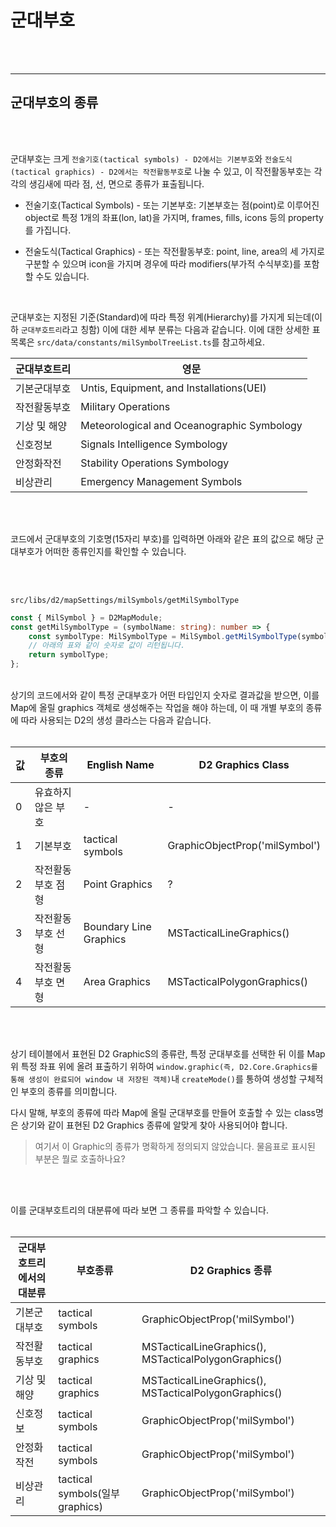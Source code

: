 # 군대부호

<br>
<br>

---

## 군대부호의 종류

<br>
<br>

군대부호는 크게 `전술기호(tactical symbols) - D2에서는 기본부호`와 `전술도식(tactical graphics) - D2에서는 작전활동부호`로 나눌 수 있고, 이 작전활동부호는 각각의 생김새에 따라 점, 선, 면으로 종류가 표출됩니다.

- 전술기호(Tactical Symbols) - 또는 기본부호:
  기본부호는 점(point)로 이루어진 object로 특정 1개의 좌표(lon, lat)을 가지며, frames, fills, icons 등의 property를 가집니다.

- 전술도식(Tactical Graphics) - 또는 작전활동부호:
  point, line, area의 세 가지로 구분할 수 있으며 icon을 가지며 경우에 따라 modifiers(부가적 수식부호)를 포함할 수도 있습니다.

<br>

군대부호는 지정된 기준(Standard)에 따라 특정 위계(Hierarchy)를 가지게 되는데(이하 `군대부호트리`라고 칭함) 이에 대한 세부 분류는 다음과 같습니다.
이에 대한 상세한 표 목록은 `src/data/constants/milSymbolTreeList.ts`를 참고하세요.

| 군대부호트리 | 영문                                       |
| ------------ | ------------------------------------------ |
| 기본군대부호 | Untis, Equipment, and Installations(UEI)   |
| 작전활동부호 | Military Operations                        |
| 기상 및 해양 | Meteorological and Oceanographic Symbology |
| 신호정보     | Signals Intelligence Symbology             |
| 안정화작전   | Stability Operations Symbology             |
| 비상관리     | Emergency Management Symbols               |

<br>
<br>

코드에서 군대부호의 기호명(15자리 부호)를 입력하면 아래와 같은 표의 값으로 해당 군대부호가 어떠한 종류인지를 확인할 수 있습니다.

<br>
<br>

`src/libs/d2/mapSettings/milSymbols/getMilSymbolType`

```typescript
const { MilSymbol } = D2MapModule;
const getMilSymbolType = (symbolName: string): number => {
	const symbolType: MilSymbolType = MilSymbol.getMilSymbolType(symbolName);
	// 아래의 표와 같이 숫자로 값이 리턴됩니다.
	return symbolType;
};
```

<br>
상기의 코드에서와 같이 특정 군대부호가 어떤 타입인지 숫자로 결과값을 받으면, 이를 Map에 올릴 graphics 객체로 생성해주는 작업을 해야 하는데, 이 때 개별 부호의 종류에 따라 사용되는 D2의 생성 클라스는 다음과 같습니다.
<br>
<br>

| 값  | 부호의 종류        | English Name           | D2 Graphics Class              |
| --- | ------------------ | ---------------------- | ------------------------------ |
| 0   | 유효하지 않은 부호 | -                      | -                              |
| 1   | 기본부호           | tactical symbols       | GraphicObjectProp('milSymbol') |
| 2   | 작전활동부호 점형  | Point Graphics         | ?                              |
| 3   | 작전활동부호 선형  | Boundary Line Graphics | MSTacticalLineGraphics()       |
| 4   | 작전활동부호 면형  | Area Graphics          | MSTacticalPolygonGraphics()    |

<br>
<br>

상기 테이블에서 표현된 D2 GraphicS의 종류란, 특정 군대부호를 선택한 뒤 이를 Map위 특정 좌표 위에 올려 표출하기 위하여 `window.graphic(즉, D2.Core.Graphics를 통해 생성이 완료되어 window 내 저장된 객체)`내 `createMode()`를 통하여 생성할 구체적인 부호의 종류를 의미합니다.

다시 말해, 부호의 종류에 따라 Map에 올릴 군대부호를 만들어 호출할 수 있는 class명은 상기와 같이 표현된 D2 Graphics 종류에 알맞게 찾아 사용되어야 합니다.

> 여기서 이 Graphic의 종류가 명확하게 정의되지 않았습니다. 물음표로 표시된 부분은 뭘로 호출하나요?

<br>
<br>

이를 군대부호트리의 대분류에 따라 보면 그 종류를 파악할 수 있습니다.  
<br>

| 군대부호트리에서의 대분류 | 부호종류                        | D2 Graphics 종류                                      |
| ------------------------- | ------------------------------- | ----------------------------------------------------- |
| 기본군대부호              | tactical symbols                | GraphicObjectProp('milSymbol')                        |
| 작전활동부호              | tactical graphics               | MSTacticalLineGraphics(), MSTacticalPolygonGraphics() |
| 기상 및 해양              | tactical graphics               | MSTacticalLineGraphics(), MSTacticalPolygonGraphics() |
| 신호정보                  | tactical symbols                | GraphicObjectProp('milSymbol')                        |
| 안정화작전                | tactical symbols                | GraphicObjectProp('milSymbol')                        |
| 비상관리                  | tactical symbols(일부 graphics) | GraphicObjectProp('milSymbol')                        |
